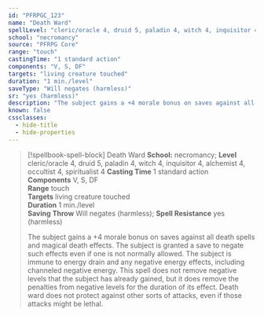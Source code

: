 ```yaml
---
id: "PFRPGC_123"
name: "Death Ward"
spellLevel: "cleric/oracle 4, druid 5, paladin 4, witch 4, inquisitor 4, alchemist 4, occultist 4, spiritualist 4"
school: "necromancy"
source: "PFRPG Core"
range: "touch"
castingTime: "1 standard action"
components: "V, S, DF"
targets: "living creature touched"
duration: "1 min./level"
saveType: "Will negates (harmless)"
sr: "yes (harmless)"
description: "The subject gains a +4 morale bonus on saves against all death spells and magical death effects. The subject is granted a save to negate such effects even if one is not normally allowed. The subject is immune to energy drain and any negative energy effects, including channeled negative energy. This spell does not remove negative levels that the subject has already gained, but it does remove the penalties from negative levels for the duration of its effect. Death ward does not protect against other sorts of attacks, even if those attacks might be lethal."
known: false
cssclasses:
  - hide-title
  - hide-properties
---
```


> [!spellbook-spell-block] Death Ward
> **School:** necromancy; **Level** cleric/oracle 4, druid 5, paladin 4, witch 4, inquisitor 4, alchemist 4, occultist 4, spiritualist 4
> **Casting Time** 1 standard action  
> **Components** V, S, DF  
> **Range** touch  
> **Targets** living creature touched  
> **Duration** 1 min./level  
> **Saving Throw** Will negates (harmless); **Spell Resistance** yes (harmless)
> 
> The subject gains a +4 morale bonus on saves against all death spells and magical death effects. The subject is granted a save to negate such effects even if one is not normally allowed. The subject is immune to energy drain and any negative energy effects, including channeled negative energy. This spell does not remove negative levels that the subject has already gained, but it does remove the penalties from negative levels for the duration of its effect. Death ward does not protect against other sorts of attacks, even if those attacks might be lethal.